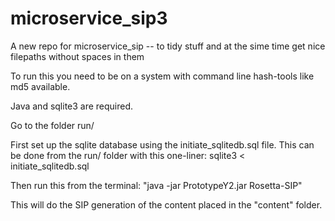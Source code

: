 # microservice_sip3
A new repo for microservice_sip -- to tidy stuff and at the sime time get nice filepaths without spaces in them

To run this you need to be on a system with command line hash-tools like md5 available. 

Java and sqlite3 are required.

Go to the folder run/

First set up the sqlite database using the initiate_sqlitedb.sql file. This can be done from the run/ folder with this one-liner:
sqlite3 < initiate_sqlitedb.sql 

Then run this from the terminal: "java -jar PrototypeY2.jar Rosetta-SIP"

This will do the SIP generation of the content placed in the "content" folder.

